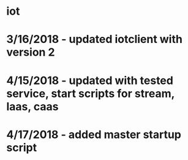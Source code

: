 # iot
# 3/16/2018 - updated iotclient with version 2
# 4/15/2018 - updated with tested service, start scripts for stream, laas, caas
# 4/17/2018 - added master startup script
